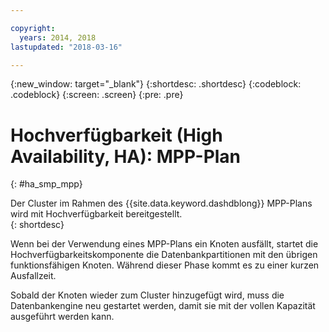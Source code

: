```yaml
---

copyright:
  years: 2014, 2018
lastupdated: "2018-03-16"

---
```


<!-- Attribute definitions --> 
{:new_window: target="_blank"}
{:shortdesc: .shortdesc}
{:codeblock: .codeblock}
{:screen: .screen}
{:pre: .pre}

# Hochverfügbarkeit (High Availability, HA): MPP-Plan
{: #ha_smp_mpp}

Der Cluster im Rahmen des {{site.data.keyword.dashdblong}} MPP-Plans wird mit Hochverfügbarkeit bereitgestellt.  
{: shortdesc}

Wenn bei der Verwendung eines MPP-Plans ein Knoten ausfällt, startet die Hochverfügbarkeitskomponente die Datenbankpartitionen mit den übrigen funktionsfähigen Knoten. Während dieser Phase kommt es zu einer kurzen Ausfallzeit. 

Sobald der Knoten wieder zum Cluster hinzugefügt wird, muss die Datenbankengine neu gestartet werden, damit sie mit der vollen Kapazität ausgeführt werden kann. 

